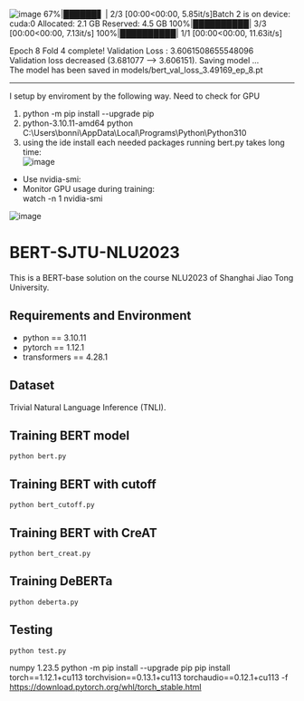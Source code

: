 
![image](https://github.com/user-attachments/assets/d63280c0-7f8d-4f2d-8986-53fe946bc5f5)
 67%|██████▋   | 2/3 [00:00<00:00,  5.85it/s]Batch 2 is on device: cuda:0
Allocated: 2.1 GB
Reserved: 4.5 GB
100%|██████████| 3/3 [00:00<00:00,  7.13it/s]
100%|██████████| 1/1 [00:00<00:00, 11.63it/s]

Epoch 8 Fold 4 complete! Validation Loss : 3.6061508655548096  
Validation loss decreased (3.681077 --> 3.606151).  Saving model ...  
The model has been saved in models/bert_val_loss_3.49169_ep_8.pt  

-----

I setup by enviroment by the following way. Need to check for GPU 
1. python -m pip install --upgrade pip
2. python-3.10.11-amd64  python C:\Users\bonni\AppData\Local\Programs\Python\Python310
3. using the ide install each needed packages
running bert.py  takes long time:  
![image](https://github.com/user-attachments/assets/03e8f373-b265-463e-a2bd-67e73f906040)  
- Use nvidia-smi:  
- Monitor GPU usage during training:  
watch -n 1 nvidia-smi  

![image](https://github.com/user-attachments/assets/2b7fed2e-c4ed-4416-a153-8db0ecc9c109)


# BERT-SJTU-NLU2023
This is a BERT-base solution on the course NLU2023 of Shanghai Jiao Tong University.

## Requirements and Environment
- python == 3.10.11
- pytorch == 1.12.1
- transformers == 4.28.1

## Dataset
Trivial Natural Language Inference (TNLI).

## Training BERT model
```
python bert.py
```
## Training BERT with cutoff
```
python bert_cutoff.py
```
## Training BERT with CreAT
```
python bert_creat.py
```
## Training DeBERTa
```
python deberta.py
```

## Testing
```
python test.py
```
numpy              1.23.5
python -m pip install --upgrade pip
pip install torch==1.12.1+cu113 torchvision==0.13.1+cu113 torchaudio==0.12.1+cu113 -f https://download.pytorch.org/whl/torch_stable.html


